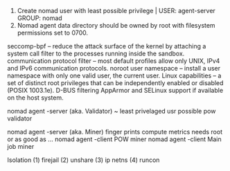 1) Create nomad user with least possible privilege | USER: agent-server GROUP: nomad
2) Nomad agent data directory should be owned by root with filesystem permissions set to 0700.


seccomp-bpf – reduce the attack surface of the kernel by attaching a system call filter to the processes running inside the sandbox.
communication protocol filter – most default profiles allow only UNIX, IPv4 and IPv6 communication protocols.
noroot user namespace – install a user namespace with only one valid user, the current user.
Linux capabilities – a set of distinct root privileges that can be independently enabled or disabled (POSIX 1003.1e).
D-BUS filtering
AppArmor and SELinux support if available on the host system.

nomad agent -server (aka. Validator) ~ least privelaged usr possible
    pow validator

nomad agent -server (aka. Miner) finger prints compute metrics needs root or as good as ...
    nomad agent -client POW miner
    nomad agent -client Main job miner

Isolation
    (1) firejail
    (2) unshare
    (3) ip netns
    (4) runcon
    

